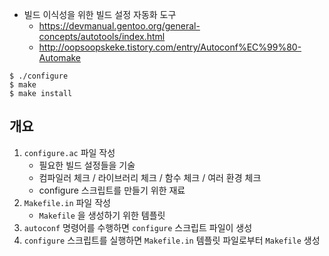 * 빌드 이식성을 위한 빌드 설정 자동화 도구
    * https://devmanual.gentoo.org/general-concepts/autotools/index.html
    * http://oopsoopskeke.tistory.com/entry/Autoconf%EC%99%80-Automake
```
$ ./configure
$ make
$ make install
```

## 개요
1. `configure.ac` 파일 작성
    * 필요한 빌드 설정들을 기술
    * 컴파일러 체크 / 라이브러리 체크 / 함수 체크 / 여러 환경 체크
    * configure 스크립트를 만들기 위한 재료
2. `Makefile.in` 파일 작성
    * `Makefile` 을 생성하기 위한 템플릿
3. `autoconf` 명령어를 수행하면 `configure` 스크립트 파일이 생성
4. `configure` 스크립트를 실행하면 `Makefile.in` 템플릿 파일로부터 `Makefile` 생성
